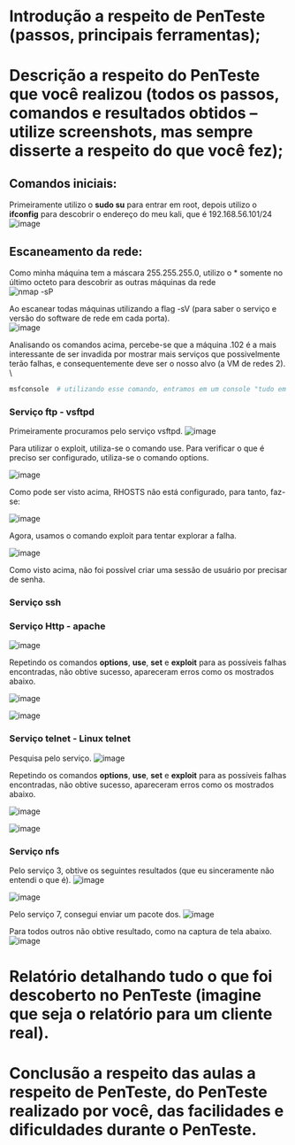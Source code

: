 # Introdução a respeito de PenTeste (passos, principais ferramentas);
# Descrição a respeito do PenTeste que você realizou (todos os passos, comandos e resultados obtidos – utilize screenshots, mas sempre disserte a respeito do que você fez);

## Comandos iniciais:
Primeiramente utilizo o **sudo su** para entrar em root, depois utilizo o **ifconfig** para descobrir o endereço do meu kali, que é 192.168.56.101/24 \
![image](https://user-images.githubusercontent.com/37521313/192106471-9d3aa2bb-bbb9-4e8b-96de-ae3f0df4c6ed.png)


## Escaneamento da rede: 
Como minha máquina tem a máscara 255.255.255.0, utilizo o * somente no último octeto para descobrir as outras máquinas da rede \
![nmap -sP](https://user-images.githubusercontent.com/37521313/192106413-931aedf7-b339-4d0b-98d5-4a819b41f87e.png)

Ao escanear todas máquinas utilizando a flag -sV (para saber o serviço e versão do software de rede em cada porta). \
![image](https://user-images.githubusercontent.com/37521313/192106651-f1fe4dae-6122-429d-a067-2286a6d8462b.png)

Analisando os comandos acima, percebe-se que a máquina .102 é a mais interessante de ser invadida por mostrar mais serviços que possivelmente terão falhas, e consequentemente deve ser o nosso alvo (a VM de redes 2). \

```bash
msfconsole  # utilizando esse comando, entramos em um console "tudo em um" que terá as ferramentas necessárias para tentar realizar a invasão
```

### Serviço ftp - vsftpd

Primeiramente procuramos pelo serviço vsftpd. 
![image](https://user-images.githubusercontent.com/37521313/192107103-a63f4002-67c3-462d-81ff-685b2b546eee.png)

Para utilizar o exploit, utiliza-se o comando use. Para verificar o que é preciso ser configurado, utiliza-se o comando options.

![image](https://user-images.githubusercontent.com/37521313/192110237-d8d797d0-6e04-4b7f-a3d3-fb0847f92920.png)

Como pode ser visto acima, RHOSTS não está configurado, para tanto, faz-se:

![image](https://user-images.githubusercontent.com/37521313/192110278-754ced39-bdf6-47bb-b0fd-f633897e361c.png)

Agora, usamos o comando exploit para tentar explorar a falha.

![image](https://user-images.githubusercontent.com/37521313/192110312-f96e70ba-0b61-474a-8432-fe67ae2dceb9.png)

Como visto acima, não foi possível criar uma sessão de usuário por precisar de senha.

### Serviço ssh

### Serviço Http - apache

![image](https://user-images.githubusercontent.com/37521313/192107483-38903787-ee89-4ad6-bf4e-f5d233447792.png)

Repetindo os comandos **options**, **use**, **set** e **exploit** para as possíveis falhas encontradas, não obtive sucesso, apareceram erros como os mostrados abaixo.

![image](https://user-images.githubusercontent.com/37521313/192107645-e502eb56-b0e8-4fc7-b019-17525dbfb94e.png)

![image](https://user-images.githubusercontent.com/37521313/192110841-ce3d3df1-c23f-4780-9344-60aafda2a8b6.png)


### Serviço telnet - Linux telnet

Pesquisa pelo serviço.
![image](https://user-images.githubusercontent.com/37521313/192111052-abad50a5-4647-46c1-8fa9-065e35b0a3f2.png)

Repetindo os comandos **options**, **use**, **set** e **exploit** para as possíveis falhas encontradas, não obtive sucesso, apareceram erros como os mostrados abaixo.

![image](https://user-images.githubusercontent.com/37521313/192111376-2878bfac-ce38-4d22-9574-0d7f7a87a5a1.png)

![image](https://user-images.githubusercontent.com/37521313/192111447-c3f0ece5-56a2-401a-87c3-f0e560e2da9e.png)


### Serviço nfs

Pelo serviço 3, obtive os seguintes resultados (que eu sinceramente não entendi o que é).
![image](https://user-images.githubusercontent.com/37521313/192109101-eb54e9d4-5a9a-43f6-947e-a54b92067a0a.png)

![image](https://user-images.githubusercontent.com/37521313/192109087-849cdc2d-4302-4284-b67c-06203e1b52e5.png)

Pelo serviço 7, consegui enviar um pacote dos. 
![image](https://user-images.githubusercontent.com/37521313/192111542-9381dadf-89ee-47c1-bfcf-5e676b2ad69c.png)

Para todos outros não obtive resultado, como na captura de tela abaixo.\
![image](https://user-images.githubusercontent.com/37521313/192111605-a4ea14c6-73ab-4d72-ae70-7d8131d035a3.png)










# Relatório detalhando tudo o que foi descoberto no PenTeste (imagine que seja o relatório para um cliente real).
# Conclusão a respeito das aulas a respeito de PenTeste, do PenTeste realizado por você, das facilidades e dificuldades durante o PenTeste.
